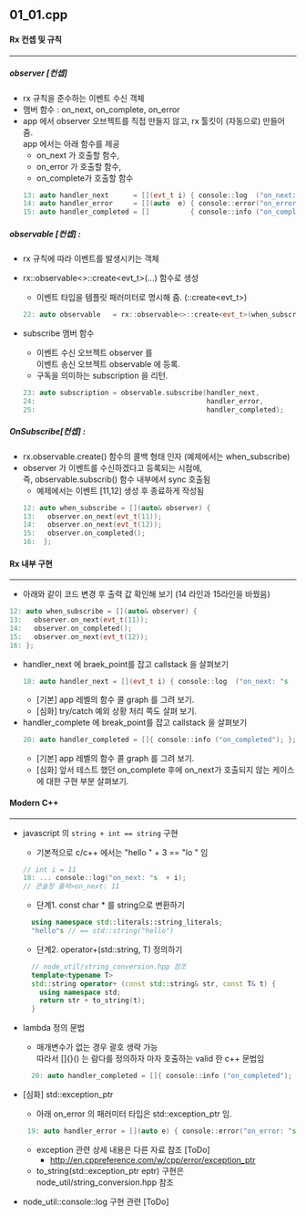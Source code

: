 ## 01_01.cpp
#### Rx 컨셉 및 규칙 
----------------
##### observer [컨셉] 
* rx 규칙을 준수하는 이벤트 수신 객체
* 맴버 함수 : on_next, on_complete, on_error 
* app 에서 observer 오브젝트를 직접 만들지 않고, rx 툴킷이 (자동으로) 만들어 줌.  
  app 에서는 아래 함수를 제공  
  * on_next 가 호출할 함수,  
  * on_error 가 호출할 함수,  
  * on_complete가 호출할 함수
  ```cpp
  13: auto handler_next      = [](evt_t i) { console::log  ("on_next: "s  + i); };
  14: auto handler_error     = [](auto  e) { console::error("on_error: "s + e); };
  15: auto handler_completed = []          { console::info ("on_completed");    };
  ```

##### observable [컨셉] : 
* rx 규칙에 따라 이벤트를 발생시키는 객체
* rx::observable<>::create<evt_t>(...) 함수로 생성
  * 이벤트 타입을 템플릿 패러미터로 명시해 줌. (::create<evt_t>)
  ```cpp
  22: auto observable   = rx::observable<>::create<evt_t>(when_subscribe)
  ```
  
* subscribe 맴버 함수
  * 이벤트 수신 오브젝트 observer 를  
     이벤트 송신 오브젝트 observable 에 등록.
  * 구독을 의미하는 subscription 을 리턴.
  ```cpp
  23: auto subscription = observable.subscribe(handler_next,
  24:                                          handler_error,
  25:                                          handler_completed);
  ```


##### OnSubscribe[컨셉] :
* rx.observable.create() 함수의 콜백 형태 인자 (예제에서는 when_subscribe)
* observer 가 이벤트를 수신하겠다고 등록되는 시점에,  
  즉, observable.subscrib() 함수 내부에서 sync 호출됨
  * 예제에서는 이벤트 [11,12] 생성 후 종료하게 작성됨
  ```cpp
  12: auto when_subscribe = [](auto& observer) {
  13:   observer.on_next(evt_t(11));
  14:   observer.on_next(evt_t(12));
  15:   observer.on_completed();
  16:  };
  ```


####

  
#### Rx 내부 구현
----------------
* 아래와 같이 코드 변경 후 출력 값 확인해 보기 (14 라인과 15라인을 바꿨음)
```cpp
12: auto when_subscribe = [](auto& observer) {
13:   observer.on_next(evt_t(11));
14:   observer.on_completed();
15:   observer.on_next(evt_t(12));
16: };
```

* handler_next 에 braek_point를 잡고 callstack 을 살펴보기
  ```cpp
  18: auto handler_next = [](evt_t i) { console::log  ("on_next: "s  + i); };
  ```
  * [기본] app 레벨의 함수 콜 graph 를 그려 보기.
  * [심화] try/catch 예외 상황 처리 쪽도 살펴 보기.
* handler_complete 에 break_point를 잡고 callstack 을 살펴보기
  ```cpp
  20: auto handler_completed = []{ console::info ("on_completed"); };
  ```
  * [기본] app 레벨의 함수 콜 graph 를 그려 보기.
  * [심화] 앞서 테스트 했던 on_complete 후에 on_next가 호출되지 않는 케이스   
    에 대한 구현 부분 살펴보기. 

#### Modern C++
----------------
* javascript 의 ``string + int == string``  구현
  * 기본적으로 c/c++ 에서는 "hello " + 3 == "lo "  임
  ```cpp
  // int i = 11
  18: ... console::log("on_next: "s  + i);
  // 콘솔창 출력>on_next: 11
  ```
  * 단계1. const char * 를 string으로 변환하기
  ```cpp
    using namespace std::literals::string_literals;
    "hello"s // == std::string("hello")
   ```
  * 단계2. operator+(std::string, T) 정의하기
  ```cpp
    // node_util/string_conversion.hpp 참조
    template<typename T>
    std::string operator+ (const std::string& str, const T& t) {
      using namespace std;
      return str + to_string(t);
    }
  ```
* lambda 정의 문법
  * 매개변수가 없는 경우 괄호 생략 가능  
    따라서  []{}() 는 람다를 정의하자 마자 호출하는 valid 한 c++ 문법임
  ```cpp
    20: auto handler_completed = []{ console::info ("on_completed"); };
  ```

* [심화] std::exception_ptr
  * 아래 on_error 의 패러미터 타입은 std::exception_ptr 임.
  ```cpp
   19: auto handler_error = [](auto e) { console::error("on_error: "s + e); };
  ```
  * exception 관련 상세 내용은 다른 자료 참조 [ToDo]
    * http://en.cppreference.com/w/cpp/error/exception_ptr 
  * to_string(std::exception_ptr eptr) 구현은 
    node_util/string_conversion.hpp 참조  

* node_util::console::log 구현 관련 [ToDo]
